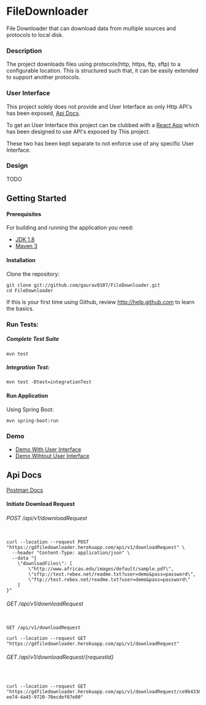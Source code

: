 # FileDownloader

File Downloader that can download data from multiple sources and protocols to local disk.

### Description

The project downloads files using protocols(http, https, ftp, sftp) to a configurable location. This is structured such that, it can be easily extended to support another protocols.


### User Interface
This project solely does not provide and User Interface as only Http API's has been exposed, 
[Api Docs](https://documenter.getpostman.com/view/437815/Rzn6v2zk).

To get an User Interface this project can be clubbed with a 
[React App](https://github.com/gaurav0107/filedownloaderUi-react) which has been designed to use API's exposed by This project.

These two has been kept separate to not enforce use of any specific User Interface.


### Design
TODO


## Getting Started

#### Prerequisites

For building and running the application you need:

- [JDK 1.8](http://www.oracle.com/technetwork/java/javase/downloads/jdk8-downloads-2133151.html)
- [Maven 3](https://maven.apache.org)

#### Installation

Clone the repository:

  ```shell
  git clone git://github.com/gaurav0107/FileDownloader.git
  cd FileDownloader
  ```

If this is your first time using Github, review http://help.github.com to learn the basics.

### Run Tests:

##### Complete Test Suite

```shell
mvn test
```

##### Integration Test:
```shell
mvn test -Dtest=integrationTest
```

#### Run Application

Using Spring Boot:
```shell
mvn spring-boot:run
```


### Demo
* [Demo With User Interface](https://filedownloaderui-react.herokuapp.com/)
* [Demo Wihtout User Interface](https://gdfiledownloader.herokuapp.com/api/v1/downloadRequest)

## Api Docs
[Postman Docs](https://documenter.getpostman.com/view/437815/Rzn6v2zk)


#### Initiate Download Request

###### POST /api/v1/downloadRequest

```curl

curl --location --request POST "https://gdfiledownloader.herokuapp.com/api/v1/downloadRequest" \
  --header "Content-Type: application/json" \
  --data "{
    \"downloadFiles\": [
        \"http://www.africau.edu/images/default/sample.pdf\",
        \"sftp://test.rebex.net/readme.txt?user=demo&pass=password\",
        \"ftp://test.rebex.net/readme.txt?user=demo&pass=password\"
    ]
}"

```

###### GET /api/v1/downloadRequest

```$xslt

GET /api/v1/downloadRequest

curl --location --request GET "https://gdfiledownloader.herokuapp.com/api/v1/downloadRequest"
```

###### GET /api/v1/downloadRequest/{requestId}

```


curl --location --request GET "https://gdfiledownloader.herokuapp.com/api/v1/downloadRequest/ce9b4336-ee74-4a45-9720-70ecdef07e00"
```